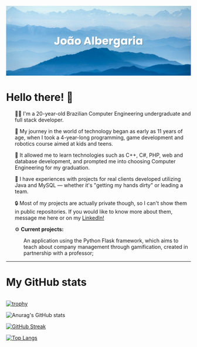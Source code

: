 [![MasterHead](banner(1).png)](https://github.com/Jvab1609)

<h1>Hello there! 👋</h1>
<ul>👨‍💻 I'm a 20-year-old Brazilian Computer Engineering undergraduate and full stack developer.<br></ul>
<ul>🌱 My journey in the world of technology began as early as 11 years of age, when I took a 4-year-long programming, game development and robotics course aimed at kids and teens.<br></ul>
<ul>🤖 It allowed me to learn technologies such as C++, C#, PHP, web and database development, and prompted me into choosing Computer Engineering for my graduation.</ul>
<ul>🧠 I have experiences with projects for real clients developed utilizing Java and MySQL — whether it's "getting my hands dirty" or leading a team.</ul>
<ul>🔒 Most of my projects are actually private though, so I can't show them in public repositories. If you would like to know more about them, message me here or on my <a href="https://www.linkedin.com/in/albergaria-joao/">LinkedIn!</a></ul>
<ul>⚙️ <b>Current projects:</b> 
  <ul>An application using the Python Flask framework, which aims to teach about company management through gamification, created in partnership with a professor;</ul>
</ul>
<hr>
<h1>My GitHub stats</h1>
<div style="align-content: center; justify-content: center; margin: auto">

[![trophy](https://github-profile-trophy.vercel.app/?username=Albergaria-Joao&theme=algolia&title=-Stars,-Followers,-Reviews,-Issues)](https://github.com/ryo-ma/github-profile-trophy)

![Anurag's GitHub stats](https://github-readme-stats-jvab1609s-projects.vercel.app/api?username=Albergaria-Joao&show_icons=true&theme=holi&rank_icon=github&show=prs_merged_percentage&hide=contribs)

[![GitHub Streak](https://github-readme-streak-stats.herokuapp.com/?user=Albergaria-Joao&theme=holi-theme)](https://git.io/streak-stats)

[![Top Langs](https://github-readme-stats-jvab1609s-projects.vercel.app/api/top-langs/?username=Albergaria-Joao&langs_count=10&theme=holi&hide=jupyter%20notebook,css,html)](https://github.com/anuraghazra/github-readme-stats)
</div>




<!-- [![Anurag's GitHub stats](https://github-readme-stats.vercel.app/api?username=Jvab1609)](https://github.com/anuraghazra/github-readme-stats) -->
<!--
**Jvab1609/Jvab1609** is a ✨ _special_ ✨ repository because its `README.md` (this file) appears on your GitHub profile.

Here are some ideas to get you started:

- 🔭 I’m currently working on ...
- 🌱 I’m currently learning ...
- 👯 I’m looking to collaborate on ...
- 🤔 I’m looking for help with ...
- 💬 Ask me about ...
- 📫 How to reach me: ...
- 😄 Pronouns: ...
- ⚡ Fun fact: ...
-->
